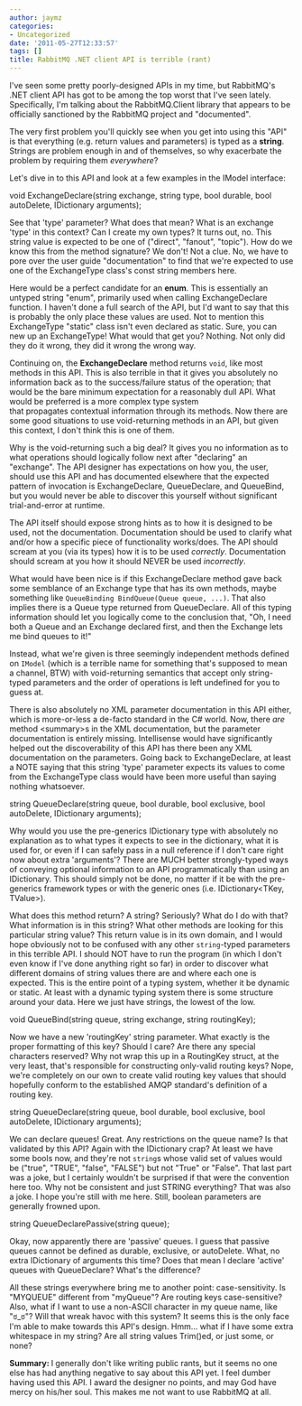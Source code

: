 ```yaml
---
author: jaymz
categories:
- Uncategorized
date: '2011-05-27T12:33:57'
tags: []
title: RabbitMQ .NET client API is terrible (rant)
---
```

I've seen some pretty poorly-designed APIs in my time, but RabbitMQ's .NET client API has got to be among the top worst that I've seen lately. Specifically, I'm talking about the RabbitMQ.Client library that appears to be officially sanctioned by the RabbitMQ project and "documented".

The very first problem you'll quickly see when you get into using this "API" is that everything (e.g. return values and parameters) is typed as a <strong>string</strong>. Strings are problem enough in and of themselves, so why exacerbate the problem by requiring them <em>everywhere</em>?

Let's dive in to this API and look at a few examples in the IModel interface:

void ExchangeDeclare(string exchange, string type, bool durable, bool autoDelete, IDictionary arguments);

See that 'type' parameter? What does that mean? What is an exchange 'type' in this context? Can I create my own types? It turns out, no. This string value is expected to be one of ("direct", "fanout", "topic"). How do we know this from the method signature? We don't! Not a clue. No, we have to pore over the user guide "documentation" to find that we're expected to use one of the ExchangeType class's const string members here.

Here would be a perfect candidate for an <strong>enum</strong>. This is essentially an untyped string "enum", primarily used when calling ExchangeDeclare function. I haven't done a full search of the API, but I'd want to say that this is probably the only place these values are used. Not to mention this ExchangeType "static" class isn't even declared as static. Sure, you can new up an ExchangeType! What would that get you? Nothing. Not only did they do it wrong, they did it wrong the wrong way.

Continuing on, the <strong>ExchangeDeclare</strong> method returns `void`, like most methods in this API. This is also terrible in that it gives you absolutely no information back as to the success/failure status of the operation; that would be the bare minimum expectation for a reasonably dull API. What would be preferred is a more complex type system that propagates contextual information through its methods. Now there are some good situations to use void-returning methods in an API, but given this context, I don't think this is one of them.

Why is the void-returning such a big deal? It gives you no information as to what operations should logically follow next after "declaring" an "exchange". The API designer has expectations on how you, the user, should use this API and has documented elsewhere that the expected pattern of invocation is ExchangeDeclare, QueueDeclare, and QueueBind, but you would never be able to discover this yourself without significant trial-and-error at runtime.

The API itself should expose strong hints as to how it is designed to be used, not the documentation. Documentation should be used to clarify what and/or how a specific piece of functionality works/does. The API should scream at you (via its types) how it is to be used <em>correctly</em>. Documentation should scream at you how it should NEVER be used <em>incorrectly</em>.

What would have been nice is if this ExchangeDeclare method gave back some semblance of an Exchange type that has its own methods, maybe something like `QueueBinding BindQueue(Queue queue, ...)`. That also implies there is a Queue type returned from QueueDeclare. All of this typing information should let you logically come to the conclusion that, "Oh, I need both a Queue and an Exchange declared first, and then the Exchange lets me bind queues to it!"

Instead, what we're given is three seemingly independent methods defined on `IModel` (which is a terrible name for something that's supposed to mean a channel, BTW) with void-returning semantics that accept only string-typed parameters and the order of operations is left undefined for you to guess at.

There is also absolutely no XML parameter documentation in this API either, which is more-or-less a de-facto standard in the C# world. Now, there <em>are </em>method &lt;summary&gt;s in the XML documentation, but the parameter documentation is entirely missing. Intellisense would have significantly helped out the discoverability of this API has there been any XML documentation on the parameters. Going back to ExchangeDeclare, at least a NOTE saying that this string 'type' parameter expects its values to come from the ExchangeType class would have been more useful than saying nothing whatsoever.

string QueueDeclare(string queue, bool durable, bool exclusive, bool autoDelete, IDictionary arguments);

Why would you use the pre-generics IDictionary type with absolutely no explanation as to what types it expects to see in the dictionary, what it is used for, or even if I can safely pass in a null reference if I don't care right now about extra 'arguments'? There are MUCH better strongly-typed ways of conveying optional information to an API programmatically than using an IDictionary. This should simply not be done, no matter if it be with the pre-generics framework types or with the generic ones (i.e. IDictionary&lt;TKey, TValue&gt;).

What does this method return? A string? Seriously? What do I do with that? What information is in this string? What other methods are looking for this particular string value? This return value is in its own domain, and I would hope obviously not to be confused with any other `string`-typed parameters in this terrible API. I should NOT have to run the program (in which I don't even know if I've done anything right so far) in order to discover what different domains of string values there are and where each one is expected. This is the entire point of a typing system, whether it be dynamic or static. At least with a dynamic typing system there is some structure around your data. Here we just have strings, the lowest of the low.

void QueueBind(string queue, string exchange, string routingKey);

Now we have a new 'routingKey' string parameter. What exactly is the proper formatting of this key? Should I care? Are there any special characters reserved? Why not wrap this up in a RoutingKey struct, at the very least, that's responsible for constructing only-valid routing keys? Nope, we're completely on our own to create valid routing key values that should hopefully conform to the established AMQP standard's definition of a routing key.

string QueueDeclare(string queue, bool durable, bool exclusive, bool autoDelete, IDictionary arguments);

We can declare queues! Great. Any restrictions on the queue name? Is that validated by this API? Again with the IDictionary crap? At least we have some bools now, and they're not `string`s whose valid set of values would be ("true", "TRUE", "false", "FALSE") but not "True" or "False". That last part was a joke, but I certainly wouldn't be surprised if that were the convention here too. Why not be consistent and just STRING everything? That was also a joke. I hope you're still with me here. Still, boolean parameters are generally frowned upon.

string QueueDeclarePassive(string queue);

Okay, now apparently there are 'passive' queues. I guess that passive queues cannot be defined as durable, exclusive, or autoDelete. What, no extra IDictionary of arguments this time? Does that mean I declare 'active' queues with QueueDeclare? What's the difference?

All these strings everywhere bring me to another point: case-sensitivity. Is "MYQUEUE" different from "myQueue"? Are routing keys case-sensitive? Also, what if I want to use a non-ASCII character in my queue name, like "ಠ_ಠ"? Will that wreak havoc with this system? It seems this is the only face I'm able to make towards this API's design. Hmm... what if I have some extra whitespace in my string? Are all string values Trim()ed, or just some, or none?

<strong>Summary:
</strong>I generally don't like writing public rants, but it seems no one else has had anything negative to say about this API yet. I feel dumber having used this API. I award the designer no points, and may God have mercy on his/her soul. This makes me not want to use RabbitMQ at all.